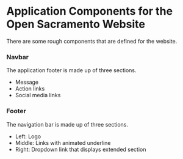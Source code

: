 # Application Components for the Open Sacramento Website

There are some rough components that are defined for the website.

### Navbar

The application footer is made up of three sections.

- Message
- Action links
- Social media links

### Footer

The navigation bar is made up of three sections.

- Left: Logo
- Middle: Links with animated underline
- Right: Dropdown link that displays extended section